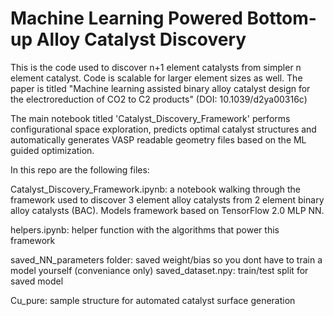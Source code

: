 # Machine Learning Powered Bottom-up Alloy Catalyst Discovery
This is the code used to discover n+1 element catalysts from simpler n element catalyst. Code is scalable for larger element sizes as well. The paper is titled "Machine learning assisted binary alloy catalyst design for the electroreduction of CO2 to C2 products" (DOI: 10.1039/d2ya00316c)

The main notebook titled 'Catalyst_Discovery_Framework' performs configurational space exploration, predicts optimal catalyst structures and automatically generates VASP readable geometry files based on the ML guided optimization.

In this repo are the following files:

Catalyst_Discovery_Framework.ipynb: a notebook walking through the framework used to discover 3 element alloy catalysts from 2 element binary alloy catalysts (BAC). Models framework based on TensorFlow 2.0 MLP NN.

helpers.ipynb: helper function with the algorithms that power this framework

saved_NN_parameters folder: saved weight/bias so you dont have to train a model yourself (conveniance only)
saved_dataset.npy: train/test split for saved model

Cu_pure: sample structure for automated catalyst surface generation
